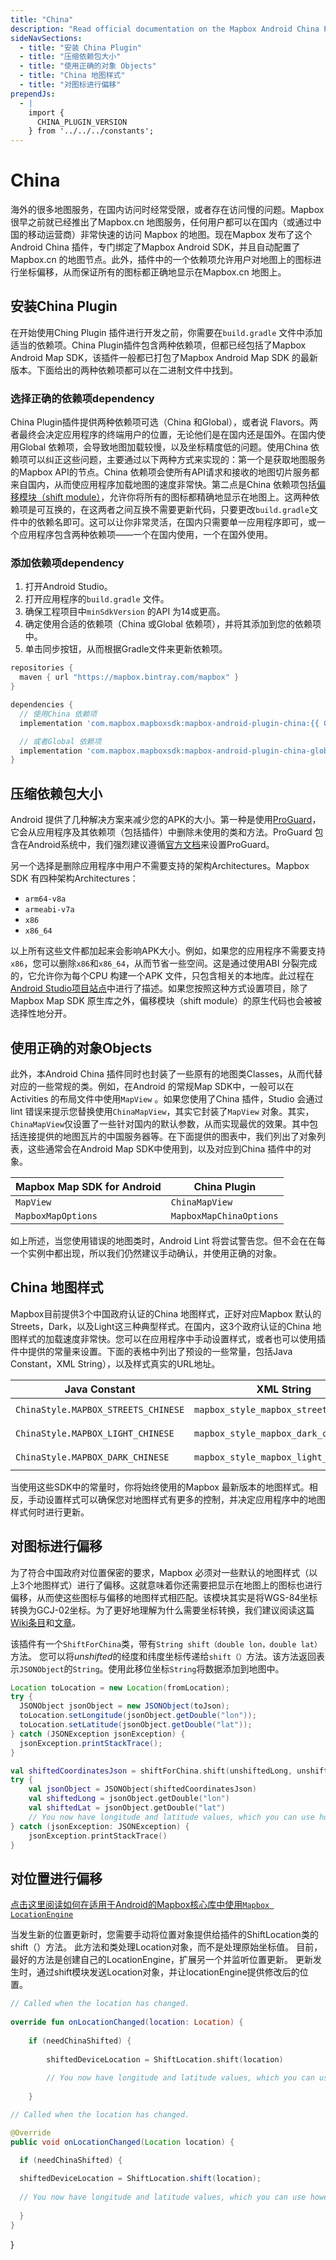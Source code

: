 ```yaml
---
title: "China"
description: "Read official documentation on the Mapbox Android China Plugin which takes the Mapbox Map SDK for Android and configures it to maximize performance inside China."
sideNavSections:
  - title: "安装 China Plugin"
  - title: "压缩依赖包大小"
  - title: "使用正确的对象 Objects"
  - title: "China 地图样式"
  - title: "对图标进行偏移"
prependJs:
  - |
    import {
      CHINA_PLUGIN_VERSION
    } from '../../../constants';
---
```

# China
海外的很多地图服务，在国内访问时经常受限，或者存在访问慢的问题。Mapbox 很早之前就已经推出了Mapbox.cn 地图服务，任何用户都可以在国内（或通过中国的移动运营商）非常快速的访问 Mapbox 的地图。现在Mapbox 发布了这个Android China 插件，专门绑定了Mapbox Android SDK，并且自动配置了Mapbox.cn 的地图节点。此外，插件中的一个依赖项允许用户对地图上的图标进行坐标偏移，从而保证所有的图标都正确地显示在Mapbox.cn 地图上。

## 安装China Plugin
在开始使用Ching Plugin 插件进行开发之前，你需要在`build.gradle` 文件中添加适当的依赖项。China Plugin插件包含两种依赖项，但都已经包括了Mapbox Android Map SDK，该插件一般都已打包了Mapbox Android Map SDK 的最新版本。下面给出的两种依赖项都可以在二进制文件中找到。

### 选择正确的依赖项dependency
China Plugin插件提供两种依赖项可选（China 和Global），或者说 Flavors。两者最终会决定应用程序的终端用户的位置，无论他们是在国内还是国外。在国内使用Global 依赖项，会导致地图加载较慢，以及坐标精度低的问题。使用China 依赖项可以纠正这些问题，主要通过以下两种方式来实现的：第一个是获取地图服务的Mapbox API的节点。China 依赖项会使所有API请求和接收的地图切片服务都来自国内，从而使应用程序加载地图的速度非常快。第二点是China 依赖项包括[偏移模块（shift module）](#shifting-annotations)，允许你将所有的图标都精确地显示在地图上。这两种依赖项是可互换的，在这两者之间互换不需要更新代码，只要更改`build.gradle`文件中的依赖名即可。这可以让你非常灵活，在国内只需要单一应用程序即可，或一个应用程序包含两种依赖项——一个在国内使用，一个在国外使用。

### 添加依赖项dependency

1. 打开Android Studio。
2. 打开应用程序的`build.gradle` 文件。
3. 确保工程项目中`minSdkVersion` 的API 为14或更高。
4. 确定使用合适的依赖项（China 或Global 依赖项），并将其添加到您的依赖项中。
5. 单击同步按钮，从而根据Gradle文件来更新依赖项。

```groovy
repositories {
  maven { url "https://mapbox.bintray.com/mapbox" }
}

dependencies {
  // 使用China 依赖项
  implementation 'com.mapbox.mapboxsdk:mapbox-android-plugin-china:{{ CHINA_PLUGIN_VERSION }}'

  // 或者Global 依赖项
  implementation 'com.mapbox.mapboxsdk:mapbox-android-plugin-china-global:{{ CHINA_PLUGIN_VERSION }}'
}
```

## 压缩依赖包大小
Android 提供了几种解决方案来减少您的APK的大小。第一种是使用[ProGuard](https://developer.android.com/studio/build/shrink-code)，它会从应用程序及其依赖项（包括插件）中删除未使用的类和方法。ProGuard 包含在Android系统中，我们强烈建议遵循[官方文档](https://developer.android.com/studio/build/shrink-code)来设置ProGuard。

另一个选择是删除应用程序中用户不需要支持的架构Architectures。Mapbox SDK 有四种架构Architectures：

- `arm64-v8a`
- `armeabi-v7a`
- `x86`
- `x86_64`

以上所有这些文件都加起来会影响APK大小。例如，如果您的应用程序不需要支持`x86`，您可以删除`x86`和`x86_64`，从而节省一些空间。这是通过使用ABI 分裂完成的，它允许你为每个CPU 构建一个APK 文件，只包含相关的本地库。此过程在[Android Studio项目站点](http://tools.android.com/tech-docs/new-build-system/user-guide/apk-splits#TOC-ABIs-Splits)中进行了描述。如果您按照这种方式设置项目，除了Mapbox Map SDK 原生库之外，偏移模块（shift module）的原生代码也会被被选择性地分开。

## 使用正确的对象Objects
此外，本Android China 插件同时也封装了一些原有的地图类Classes，从而代替对应的一些常规的类。例如，在Android 的常规Map SDK中，一般可以在Activities 的布局文件中使用`MapView` 。如果您使用了China 插件，Studio 会通过lint 错误来提示您替换使用`ChinaMapView`，其实它封装了`MapView` 对象。其实，`ChinaMapView`仅设置了一些针对国内的默认参数，从而实现最优的效果。其中包括连接提供的地图瓦片的中国服务器等。在下面提供的图表中，我们列出了对象列表，这些通常会在Android Map SDK中使用到，以及对应到China 插件中的对象。

| Mapbox Map SDK for Android | China Plugin |
| --- | --- |
| `MapView` | `ChinaMapView` |
| `MapboxMapOptions` | `MapboxMapChinaOptions` |

如上所述，当您使用错误的地图类时，Android Lint 将尝试警告您。但不会在在每一个实例中都出现，所以我们仍然建议手动确认，并使用正确的对象。

## China 地图样式
Mapbox目前提供3个中国政府认证的China 地图样式，正好对应Mapbox 默认的Streets，Dark，以及Light这三种典型样式。在国内，这3个政府认证的China 地图样式的加载速度非常快。您可以在应用程序中手动设置样式，或者也可以使用插件中提供的常量来设置。下面的表格中列出了预设的一些常量，包括Java Constant，XML String），以及样式真实的URL地址。

| Java Constant | XML String | URL |
| --- | --- | --- |
| `ChinaStyle.MAPBOX_STREETS_CHINESE` | `mapbox_style_mapbox_streets_chinese` | `mapbox://styles/mapbox/streets-zh-v1` |
| `ChinaStyle.MAPBOX_LIGHT_CHINESE` | `mapbox_style_mapbox_dark_chinese` | `mapbox://styles/mapbox/light-zh-v1` |
| `ChinaStyle.MAPBOX_DARK_CHINESE` | `mapbox_style_mapbox_light_chinese` | `mapbox://styles/mapbox/dark-zh-v1` |

当使用这些SDK中的常量时，你将始终使用的Mapbox 最新版本的地图样式。相反，手动设置样式可以确保您对地图样式有更多的控制，并决定应用程序中的地图样式何时进行更新。

## 对图标进行偏移
为了符合中国政府对位置保密的要求，Mapbox 必须对一些默认的地图样式（以上3个地图样式）进行了偏移。这就意味着你还需要把显示在地图上的图标也进行偏移，从而使这些图标与偏移的地图样式相匹配。该模块其实是将WGS-84坐标转换为GCJ-02坐标。为了更好地理解为什么需要坐标转换，我们建议阅读这篇[Wiki条目](https://en.wikipedia.org/wiki/Restrictions_on_geographic_data_in_China#The_China_GPS_shift_problem)和[文章](http://www.travelandleisure.com/articles/digital-maps-skewed-china)。

该插件有一个`ShiftForChina`类，带有`String shift（double lon，double lat）`方法。 您可以将*unshifted*的经度和纬度坐标传递给`shift（）`方法。该方法返回表示`JSONObject`的`String`。使用此移位坐标`String`将数据添加到地图中。

```java
Location toLocation = new Location(fromLocation);
try {
  JSONObject jsonObject = new JSONObject(toJson);
  toLocation.setLongitude(jsonObject.getDouble("lon"));
  toLocation.setLatitude(jsonObject.getDouble("lat"));
} catch (JSONException jsonException) {
  jsonException.printStackTrace();
}
```
```Kotlin
val shiftedCoordinatesJson = shiftForChina.shift(unshiftedLong, unshiftedLat)
try {
	val jsonObject = JSONObject(shiftedCoordinatesJson)
	val shiftedLong = jsonObject.getDouble("lon")
	val shiftedLat = jsonObject.getDouble("lat")
	// You now have longitude and latitude values, which you can use however you'd like.
} catch (jsonException: JSONException) {
	jsonException.printStackTrace()
}
```

## 对位置进行偏移
[点击这里阅读如何在适用于Android的Mapbox核心库中使用`Mapbox LocationEngine`](https://www.mapbox.com/android-docs/core/overview/#locationengine)

当发生新的位置更新时，您需要手动将位置对象提供给插件的ShiftLocation类的shift（）方法。 此方法和类处理Location对象，而不是处理原始坐标值。 目前，最好的方法是创建自己的LocationEngine，扩展另一个并监听位置更新。 更新发生时，通过shift模块发送Location对象，并让locationEngine提供修改后的位置。

```Kotlin
// Called when the location has changed.
 
override fun onLocationChanged(location: Location) {
 
	if (needChinaShifted) {
	
	    shiftedDeviceLocation = ShiftLocation.shift(location)
	
	    // You now have longitude and latitude values, which you can use however you'd like.
	    
	}
  ```
  ```Java
  // Called when the location has changed.
 
@Override
public void onLocationChanged(Location location) {
 
	if (needChinaShifted) {
	    
	shiftedDeviceLocation = ShiftLocation.shift(location);
	    
	// You now have longitude and latitude values, which you can use however you'd like.
	
	}
}
```
}
